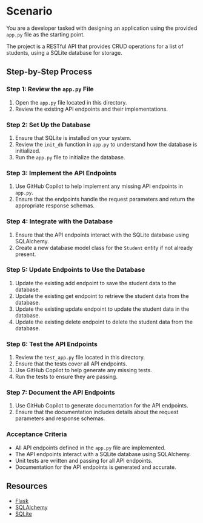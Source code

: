 # Scenario

You are a developer tasked with designing an application using the provided `app.py` file as the starting point.

The project is a RESTful API that provides CRUD operations for a list of students, using a SQLite database for storage.

## Step-by-Step Process

### Step 1: Review the `app.py` File

1. Open the `app.py` file located in this directory.
2. Review the existing API endpoints and their implementations.

### Step 2: Set Up the Database

1. Ensure that SQLite is installed on your system.
2. Review the `init_db` function in `app.py` to understand how the database is initialized.
3. Run the `app.py` file to initialize the database.

### Step 3: Implement the API Endpoints

1. Use GitHub Copilot to help implement any missing API endpoints in `app.py`.
2. Ensure that the endpoints handle the request parameters and return the appropriate response schemas.

### Step 4: Integrate with the Database

1. Ensure that the API endpoints interact with the SQLite database using SQLAlchemy.
2. Create a new database model class for the `Student` entity if not already present.

### Step 5: Update Endpoints to Use the Database

1. Update the existing add endpoint to save the student data to the database.
2. Update the existing get endpoint to retrieve the student data from the database.
3. Update the existing update endpoint to update the student data in the database.
4. Update the existing delete endpoint to delete the student data from the database.

### Step 6: Test the API Endpoints

1. Review the `test_app.py` file located in this directory.
2. Ensure that the tests cover all API endpoints.
3. Use GitHub Copilot to help generate any missing tests.
4. Run the tests to ensure they are passing.

### Step 7: Document the API Endpoints

1. Use GitHub Copilot to generate documentation for the API endpoints.
2. Ensure that the documentation includes details about the request parameters and response schemas.

### Acceptance Criteria

- All API endpoints defined in the `app.py` file are implemented.
- The API endpoints interact with a SQLite database using SQLAlchemy.
- Unit tests are written and passing for all API endpoints.
- Documentation for the API endpoints is generated and accurate.

## Resources

- [Flask](https://flask.palletsprojects.com/)
- [SQLAlchemy](https://www.sqlalchemy.org/)
- [SQLite](https://www.sqlite.org/index.html)
